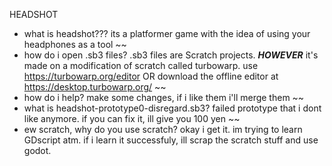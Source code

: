 HEADSHOT

- what is headshot???
its a platformer game with the idea of using your headphones as a tool
~~
- how do i open .sb3 files?
.sb3 files are Scratch projects. ***HOWEVER*** it's made on a modification of scratch called turbowarp. use https://turbowarp.org/editor OR download the offline editor at https://desktop.turbowarp.org/
~~
- how do i help?
make some changes, if i like them i'll merge them
~~
- what is headshot-prototype0-disregard.sb3?
failed prototype that i dont like anymore. if you can fix it, ill give you 100 yen
~~
- ew scratch, why do you use scratch?
okay i get it. im trying to learn GDscript atm. if i learn it successfuly, ill scrap the scratch stuff and use godot.
